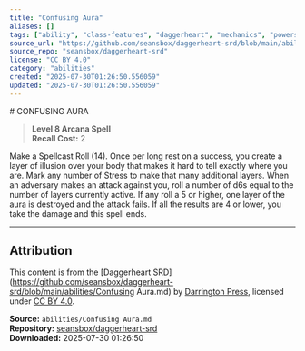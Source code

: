 ```yaml
---
title: "Confusing Aura"
aliases: []
tags: ["ability", "class-features", "daggerheart", "mechanics", "powers", "reference", "srd", "ttrpg"]
source_url: "https://github.com/seansbox/daggerheart-srd/blob/main/abilities/Confusing Aura.md"
source_repo: "seansbox/daggerheart-srd"
license: "CC BY 4.0"
category: "abilities"
created: "2025-07-30T01:26:50.556059"
updated: "2025-07-30T01:26:50.556059"
---
```


﻿# CONFUSING AURA

> **Level 8 Arcana Spell**  
> **Recall Cost:** 2

Make a Spellcast Roll (14). Once per long rest on a success, you create a layer of illusion over your body that makes it hard to tell exactly where you are. Mark any number of Stress to make that many additional layers. When an adversary makes an attack against you, roll a number of d6s equal to the number of layers currently active. If any roll a 5 or higher, one layer of the aura is destroyed and the attack fails. If all the results are 4 or lower, you take the damage and this spell ends.

---

## Attribution

This content is from the [Daggerheart SRD](https://github.com/seansbox/daggerheart-srd/blob/main/abilities/Confusing Aura.md) by [Darrington Press](https://darringtonpress.com/), licensed under [CC BY 4.0](https://creativecommons.org/licenses/by/4.0/).

**Source:** `abilities/Confusing Aura.md`  
**Repository:** [seansbox/daggerheart-srd](https://github.com/seansbox/daggerheart-srd)  
**Downloaded:** 2025-07-30 01:26:50

